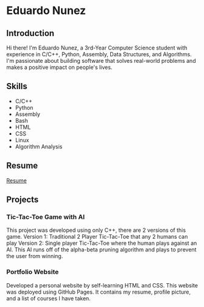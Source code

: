 # Eduardo Nunez

## Introduction

Hi there! I'm Eduardo Nunez, a 3rd-Year Computer Science student with experience in C/C++, Python, Assembly, Data Structures, and Algorithms. I'm passionate about building software that solves real-world problems and makes a positive impact on people's lives.

## Skills

- C/C++
- Python
- Assembly
- Bash
- HTML
- CSS
- Linux
- Algorithm Analysis

## Resume
[Resume](https://github.com/eddayyy/resume/blob/master/EduardoNunezResume.pdf)

## Projects

### Tic-Tac-Toe Game with AI 

This project was developed using only C++, there are 2 versions of this game. 
Version 1: Traditional 2 Player Tic-Tac-Toe that any 2 humans can play
Version 2: Single player Tic-Tac-Toe where the human plays against an AI. This AI runs off of the alpha-beta pruning algorithm and plays to prevent the user from winning. 

### Portfolio Website

Developed a personal website by self-learning HTML and CSS. This website was deployed using GitHub Pages. It contains my resume, profile picture, and a list of courses I have taken.
